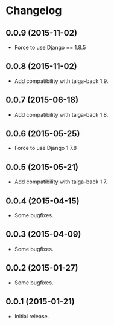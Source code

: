 # Changelog #


## 0.0.9 (2015-11-02)
- Force to use Django == 1.8.5


## 0.0.8 (2015-11-02)
- Add compatibility with taiga-back 1.9.


## 0.0.7 (2015-06-18)
- Add compatibility with taiga-back 1.8.


## 0.0.6 (2015-05-25)
- Force to use Django 1.7.8


## 0.0.5 (2015-05-21)
- Add compatibility with taiga-back 1.7.


## 0.0.4 (2015-04-15)
- Some bugfixes.


## 0.0.3 (2015-04-09)
- Some bugfixes.


## 0.0.2 (2015-01-27)
- Some bugfixes.


## 0.0.1 (2015-01-21)
- Initial release.
